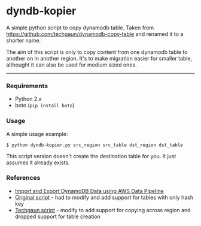 # dyndb-kopier
A simple python script to copy dynamodb table.
Taken from https://github.com/techgaun/dynamodb-copy-table and renamed it to a shorter name.

The aim of this script is only to copy content from one dynamodb table to another on in another region.
It's to make migration easier for smaller table, althought it can also be used for medium sized ones.

---

### Requirements

- Python 2.x
- boto (`pip install boto`)

### Usage

A simple usage example:

```shell
$ python dyndb-kopier.py src_region src_table dst_region dst_table
```

This script version doesn't create the destination table for you. It just assumes it already exists.

### References

- [Import and Export DynamoDB Data using AWS Data Pipeline](http://docs.aws.amazon.com/datapipeline/latest/DeveloperGuide/dp-importexport-ddb.html)
- [Original script](https://gist.github.com/iomz/9774415) - had to modify and add support for tables with only hash key
- [Techgaun script](https://github.com/techgaun/dynamodb-copy-table) - modify to add support for copying across region and dropped support for table creation
